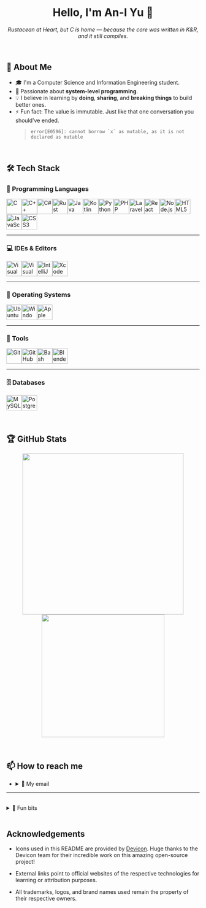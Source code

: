 <h1 align="center">Hello, I'm An-I Yu 👋</h1>
<p align="center">
  <em> Rustacean at Heart, but C is home —
because the core was written in K&R, and it still compiles. </em>
</p>

<br>

## 🐝 About Me

- 🎓 I'm a Computer Science and Information Engineering student.
- 🧵 Passionate about **system-level programming**.
- 💡 I believe in learning by **doing**, **sharing**, and **breaking things** to build better ones.
- ⚡ Fun fact: The value is immutable. Just like that one conversation you should’ve ended.
  > `` error[E0596]: cannot borrow `x` as mutable, as it is not declared as mutable ``

<br>

## 🛠️ Tech Stack

### 🌟 Programming Languages

<a href="https://cppreference.com/w/c.html"><img src="https://cdn.jsdelivr.net/gh/devicons/devicon@latest/icons/c/c-original.svg" width="40" alt="C" /></a><a href="https://isocpp.org/"><img src="https://cdn.jsdelivr.net/gh/devicons/devicon@latest/icons/cplusplus/cplusplus-original.svg" width="40" alt="C++" /></a><a href="https://learn.microsoft.com/en-us/dotnet/csharp/"><img src="https://cdn.jsdelivr.net/gh/devicons/devicon@latest/icons/csharp/csharp-original.svg" width="40" alt="C#" /></a><a href="https://www.rust-lang.org/"><img src="https://cdn.jsdelivr.net/gh/devicons/devicon@latest/icons/rust/rust-original.svg" width="40" alt="Rust" /></a><a href="https://www.java.com/en/"><img src="https://cdn.jsdelivr.net/gh/devicons/devicon@latest/icons/java/java-original.svg" width="40" alt="Java" /></a><a href="https://kotlinlang.org/"><img src="https://cdn.jsdelivr.net/gh/devicons/devicon@latest/icons/kotlin/kotlin-original.svg" width="40" alt="Kotlin" /></a><a href="https://www.python.org/"><img src="https://cdn.jsdelivr.net/gh/devicons/devicon@latest/icons/python/python-original.svg" width="40" alt="Python" /></a><a href="https://www.php.net/"><img src="https://cdn.jsdelivr.net/gh/devicons/devicon@latest/icons/php/php-original.svg" width="40" alt="PHP" /></a><a href="https://laravel.com/"><img src="https://cdn.jsdelivr.net/gh/devicons/devicon@latest/icons/laravel/laravel-original.svg" width="40" alt="Laravel" /></a><a href="https://react.dev/"><img src="https://cdn.jsdelivr.net/gh/devicons/devicon@latest/icons/react/react-original.svg" width="40" alt="React" /></a><a href="https://nodejs.org/en"><img src="https://cdn.jsdelivr.net/gh/devicons/devicon@latest/icons/nodejs/nodejs-original.svg" width="40" alt="Node.js" /></a><a href="https://html.spec.whatwg.org/"><img src="https://cdn.jsdelivr.net/gh/devicons/devicon@latest/icons/html5/html5-original.svg" width="40" alt="HTML5" /></a><a href="https://developer.mozilla.org/en-US/docs/Web/JavaScript"><img src="https://cdn.jsdelivr.net/gh/devicons/devicon@latest/icons/javascript/javascript-original.svg" width="40" alt="JavaScript" /></a><a href="https://www.w3.org/Style/CSS/Overview.en.html"><img src="https://cdn.jsdelivr.net/gh/devicons/devicon@latest/icons/css3/css3-original.svg" width="40" alt="CSS3" /></a>

---

### 💻 IDEs & Editors

<a href="https://code.visualstudio.com/"><img src="https://cdn.jsdelivr.net/gh/devicons/devicon@latest/icons/vscode/vscode-original.svg" width="40" alt="Visual Studio Code" /></a><a href="https://visualstudio.microsoft.com/"><img src="https://cdn.jsdelivr.net/gh/devicons/devicon@latest/icons/visualstudio/visualstudio-original.svg" width="40" alt="Visual Studio" /></a><a href="https://www.jetbrains.com/idea/" ><img src="https://cdn.jsdelivr.net/gh/devicons/devicon@latest/icons/intellij/intellij-original.svg" width="40" alt="IntelliJ IDEA" /></a><a href="https://developer.apple.com/xcode/"><img src="https://cdn.jsdelivr.net/gh/devicons/devicon@latest/icons/xcode/xcode-original.svg" width="40" alt="Xcode" /></a>

---

### 🐧 Operating Systems

<a href="https://ubuntu.com/"><img src="https://cdn.jsdelivr.net/gh/devicons/devicon@latest/icons/ubuntu/ubuntu-original.svg" width="40" alt="Ubuntu" /></a><a href="https://www.microsoft.com/en-us/software-download/windows11"><img src="https://cdn.jsdelivr.net/gh/devicons/devicon@latest/icons/windows11/windows11-original.svg" width="40" alt="Windows 11" /></a><a href="https://www.apple.com/"><img src="https://cdn.jsdelivr.net/gh/devicons/devicon@latest/icons/apple/apple-original.svg" width="40" alt="Apple" /></a>

---

### 🧰 Tools

<a href="https://git-scm.com/"><img src="https://cdn.jsdelivr.net/gh/devicons/devicon@latest/icons/git/git-original.svg" width="40" alt="Git" /></a><a href="https://github.com/"><img src="https://cdn.jsdelivr.net/gh/devicons/devicon@latest/icons/github/github-original.svg" width="40" alt="GitHub" /></a><a href="https://www.gnu.org/software/bash/"><img src="https://cdn.jsdelivr.net/gh/devicons/devicon@latest/icons/bash/bash-original.svg" width="40" alt="Bash" /></a><a href="https://www.blender.org/"><img src="https://cdn.jsdelivr.net/gh/devicons/devicon@latest/icons/blender/blender-original.svg" width="40" alt="Blender" /></a>

---

### 🗄️ Databases

<a href="https://www.mysql.com/"><img src="https://cdn.jsdelivr.net/gh/devicons/devicon@latest/icons/mysql/mysql-original.svg" width="40" alt="MySQL" /></a><a href="https://www.postgresql.org/"><img src="https://cdn.jsdelivr.net/gh/devicons/devicon@latest/icons/postgresql/postgresql-original.svg" width="40" alt="PostgreSQL" /></a>

<br>

## 🏆 GitHub Stats

<p align="center">
  <img src="https://github-readme-stats.vercel.app/api?username=mellivorandy&show_icons=true&theme=tokyonight" width="420" />
  <img src="https://github-readme-stats.vercel.app/api/top-langs/?username=mellivorandy&layout=compact&theme=tokyonight" width="320" />
</p>

<br>

## 📫 How to reach me

- <details>
    <summary>📧 My email</summary>
    mellivorandy [at] gmail [dot] com
  </details>

---

<br>

<details>
    <summary>💭 Fun bits</summary>
        <br>
        It compiled. The borrow checker approved. But she never ran the binary. <br><br>
<details>
    <summary>💔</summary>
    Even the borrow checker can’t protect a heart from a dangling lifetime.
    Love, like memory, is best borrowed — but only if it lives long enough.
    For affection is a reference: safe, valid, but never owned.
    And like any borrow, it only lasts as long as the lifetime holds.
</details>

<br>

```rust
use std::fmt;

struct Heart<'a> {
    memory: &'a str,
}

fn main() {
    let confession = String::from("I like you, but I can't express it safely...");

    let safe_love = Heart { memory: &confession };

    // drop(confession); // error[E0505]: cannot move out of `confession` because it is borrowed

    println!("💌 Love is safe: {}", safe_love.memory);
    println!("🦀 Segfaultless in Kaohsiung. Thanks, borrow checker.");
}

impl fmt::Display for Heart<'_> {
    fn fmt(&self, f: &mut fmt::Formatter<'_>) -> fmt::Result {
        write!(f, "{}", self.memory)
    }
}

```

</details>

<br>

## Acknowledgements

- Icons used in this README are provided by [Devicon](https://devicon.dev/). Huge thanks to the Devicon team for their incredible work on this amazing open-source project!

- External links point to official websites of the respective technologies for learning or attribution purposes.

- All trademarks, logos, and brand names used remain the property of their respective owners.
